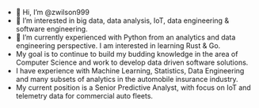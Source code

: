 - 👋 Hi, I’m @zwilson999
- 👀 I’m interested in big data, data analysis, IoT, data engineering & software engineering.
- 🌱 I’m currently experienced with Python from an analytics and data engineering perspective. I am interested in learning Rust & Go.
- My goal is to continue to build my budding knowledge in the area of Computer Science and work to develop data driven software solutions.
- I have experience with Machine Learning, Statistics, Data Engineering and many subsets of analytics in the automobile insurance industry. 
- My current position is a Senior Predictive Analyst, with focus on IoT and telemetry data for commercial auto fleets.

<!---
zwilson999/zwilson999 is a ✨ special ✨ repository because its `README.md` (this file) appears on your GitHub profile.
You can click the Preview link to take a look at your changes.
--->
